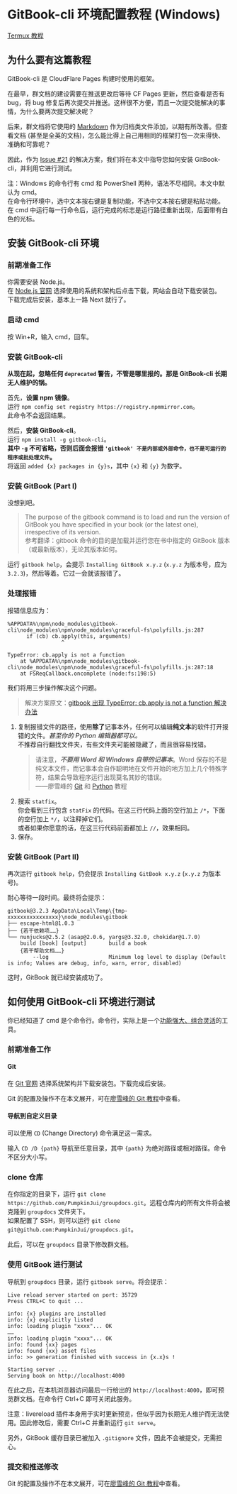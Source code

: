 # GitBook-cli 环境配置教程 (Windows)

[Termux 教程](gitbook_termux.md)

## 为什么要有这篇教程

GitBook-cli 是 CloudFlare Pages 构建时使用的框架。

在最早，群文档的建设需要在推送更改后等待 CF Pages 更新，然后查看是否有 bug，将 bug 修复后再次提交并推送。这样很不方便，而且一次提交能解决的事情，为什么要两次提交解决呢？

后来，群文档将它使用的 [Markdown](../archives/markdown.md) 作为归档类文件添加，以期有所改善。但查看文档 (甚至是全英的文档)，怎么能比得上自己用相同的框架打包一次来得快、准确和可靠呢？

因此，作为 [Issue #21](https://github.com/PumpkinJui/groupdocs/issues/21) 的解决方案，我们将在本文中指导您如何安装 GitBook-cli，并利用它进行测试。

注：Windows 的命令行有 cmd 和 PowerShell 两种，语法不尽相同。本文中默认为 cmd。  
在命令行环境中，选中文本按右键是复制功能，不选中文本按右键是粘贴功能。  
在 cmd 中运行每一行命令后，运行完成的标志是运行路径重新出现，后面带有白色的光标。

## 安装 GitBook-cli 环境

### 前期准备工作

你需要安装 Node.js。  
在 [Node.js 官网](https://nodejs.org/zh-cn/download/prebuilt-installer) 选择使用的系统和架构后点击下载，网站会自动下载安装包。  
下载完成后安装，基本上一路 Next 就行了。

### 启动 cmd

按 Win+R，输入 cmd，回车。

### 安装 GitBook-cli

**从现在起，忽略任何 `deprecated` 警告，不管是哪里报的。那是 GitBook-cli 长期无人维护的锅。**

首先，**设置 npm 镜像**。  
运行 `npm config set registry https://registry.npmmirror.com`。  
此命令不会返回结果。

然后，**安装 GitBook-cli**。  
运行 `npm install -g gitbook-cli`。  
**其中 `-g` 不可省略，否则后面会报错 `'gitbook' 不是内部或外部命令，也不是可运行的程序或批处理文件`。**  
将返回 `added {x} packages in {y}s`，其中 `{x}` 和 `{y}` 为数字。

### 安装 GitBook (Part I)

没想到吧。

> The purpose of the gitbook command is to load and run the version of GitBook you have specified in your book (or the latest one), irrespective of its version.  
  参考翻译：gitbook 命令的目的是加载并运行您在书中指定的 GitBook 版本（或最新版本），无论其版本如何。

运行 `gitbook help`，会提示 `Installing GitBook x.y.z` (`x.y.z` 为版本号，应为 `3.2.3`)，然后等着。它过一会就该报错了。

### 处理报错

报错信息应为：

```
%APPDATA%\npm\node_modules\gitbook-cli\node_modules\npm\node_modules\graceful-fs\polyfills.js:287
      if (cb) cb.apply(this, arguments)
                 ^

TypeError: cb.apply is not a function
    at %APPDATA%\npm\node_modules\gitbook-cli\node_modules\npm\node_modules\graceful-fs\polyfills.js:287:18
    at FSReqCallback.oncomplete (node:fs:198:5)
```

我们将用三步操作解决这个问题。

> 解决方案原文：[gitbook 出现 TypeError: cb.apply is not a function 解决办法](https://www.cnblogs.com/cyxroot/p/13754475.html)

1. 复制报错文件的路径，使用**除了**记事本外，任何可以编辑**纯文本**的软件打开报错的文件。*甚至你的 Python 编辑器都可以。*  
   不推荐自行翻找文件夹，有些文件夹可能被隐藏了，而且很容易找错。  
   > 请注意，***不要用 Word 和 Windows 自带的记事本***。Word 保存的不是纯文本文件，而记事本会自作聪明地在文件开始的地方加上几个特殊字符，结果会导致程序运行出现莫名其妙的错误。  
     ——廖雪峰的 [Git](https://liaoxuefeng.com/books/git/create-repo/) 和 [Python](https://liaoxuefeng.com/books/python/first-program/text-editor/) 教程
2. 搜索 `statfix`。  
   你会看到三行包含 `statFix` 的代码。在这三行代码上面的空行加上 `/*`，下面的空行加上 `*/`，以注释掉它们。  
   或者如果你愿意的话，在这三行代码前面都加上 `//`，效果相同。
3. 保存。

### 安装 GitBook (Part II)

再次运行 `gitbook help`，仍会提示 `Installing GitBook x.y.z` (`x.y.z` 为版本号)。

耐心等待一段时间。最终将会提示：

```
gitbook@3.2.3 AppData\Local\Temp\{tmp-xxxxxxxxxxxxxxxx}\node_modules\gitbook
├── escape-html@1.0.3
├── {若干依赖项……}
└── nunjucks@2.5.2 (asap@2.0.6, yargs@3.32.0, chokidar@1.7.0)
    build [book] [output]       build a book
    {若干帮助文档……}
        --log                   Minimum log level to display (Default is info; Values are debug, info, warn, error, disabled)
```

这时，GitBook 就已经安装成功了。

## 如何使用 GitBook-cli 环境进行测试

你已经知道了 cmd 是个命令行。命令行，实际上是一个[功能强大、组合灵活](https://sspai.com/post/78249)的工具。

### 前期准备工作

#### Git

在 [Git 官网](https://git-scm.com/download/win) 选择系统架构并下载安装包。下载完成后安装。

Git 的配置及操作不在本文展开，可在[廖雪峰的 Git 教程](https://liaoxuefeng.com/books/git/)中查看。

#### 导航到自定义目录

可以使用 `CD` (Change Directory) 命令满足这一需求。

输入 `CD /D {path}` 导航至任意目录，其中 `{path}` 为绝对路径或相对路径。命令不区分大小写。

### clone 仓库

在你指定的目录下，运行 `git clone https://github.com/PumpkinJui/groupdocs.git`。远程仓库内的所有文件将会被克隆到 `groupdocs` 文件夹下。  
如果配置了 SSH，则可以运行 `git clone git@github.com:PumpkinJui/groupdocs.git`。

此后，可以在 `groupdocs` 目录下修改群文档。

### 使用 GitBook 进行测试

导航到 `groupdocs` 目录，运行 `gitbook serve`。将会提示：

```
Live reload server started on port: 35729
Press CTRL+C to quit ...

info: {x} plugins are installed
info: {x} explicitly listed
info: loading plugin "xxxx"... OK
……
info: loading plugin "xxxx"... OK
info: found {xx} pages
info: found {xx} asset files
info: >> generation finished with success in {x.x}s !

Starting server ...
Serving book on http://localhost:4000
```

在此之后，在本机浏览器访问最后一行给出的 `http://localhost:4000`，即可预览群文档。在命令行 Ctrl+C 即可关闭此服务。

注意：livereload 插件本身用于实时更新预览，但似乎因为长期无人维护而无法使用。因此修改后，需要 Ctrl+C 并重新运行 `git serve`。

另外，GitBook 缓存目录已被加入 `.gitignore` 文件，因此不会被提交，无需担心。

### 提交和推送修改

Git 的配置及操作不在本文展开，可在[廖雪峰的 Git 教程](https://liaoxuefeng.com/books/git/)中查看。

<!-- markdownlint-disable-file MD040 -->
